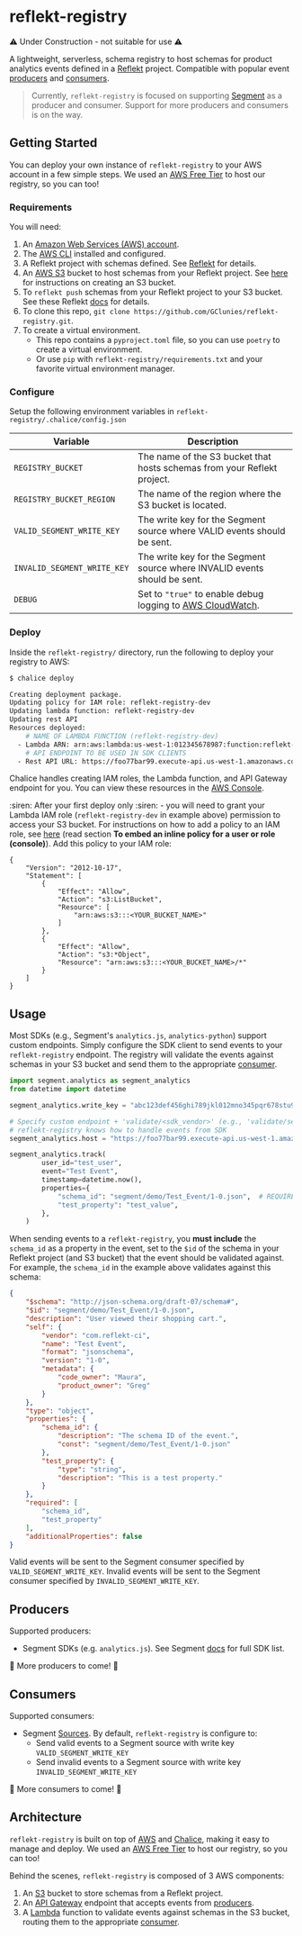# reflekt-registry

:warning: Under Construction - not suitable for use :warning:

A lightweight, serverless, schema registry to host schemas for product analytics events defined in a [Reflekt](https://github.com/GClunies/Reflekt) project. Compatible with popular event [producers](#producers) and [consumers](#consumers).

> Currently, `reflekt-registry` is focused on supporting [Segment](https://segment.com/) as a producer and consumer. Support for more producers and consumers is on the way.

## Getting Started
You can deploy your own instance of `reflekt-registry` to your AWS account in a few simple steps. We used an [AWS Free Tier](https://aws.amazon.com/free/) to host our registry, so you can too!

### Requirements
You will need:
1. An [Amazon Web Services (AWS) account](https://aws.amazon.com/free).
2. The [AWS CLI](https://docs.aws.amazon.com/cli/latest/userguide/cli-chap-welcome.html) installed and configured.
3. A Reflekt project with schemas defined. See [Reflekt](https://github.com/GClunies/Reflekt) for details.
4. An [AWS S3](https://aws.amazon.com/s3/) bucket to host schemas from your Reflekt project. See [here](https://docs.aws.amazon.com/AmazonS3/latest/gsg/CreatingABucket.html) for instructions on creating an S3 bucket.
5. To `reflekt push` schemas from your Reflekt project to your S3 bucket. See these Reflekt [docs](https://github.com/GClunies/Reflekt#interacting-with-schema-registries) for details.
6. To clone this repo, `git clone https://github.com/GClunies/reflekt-registry.git`.
7. To create a virtual environment.
   - This repo contains a `pyproject.toml` file, so you can use `poetry` to create a virtual environment.
   - Or use `pip` with `reflekt-registry/requirements.txt` and your favorite virtual environment manager.


### Configure
Setup the following environment variables in `reflekt-registry/.chalice/config.json`

| Variable | Description |
|----------|-------------|
| `REGISTRY_BUCKET` | The name of the S3 bucket that hosts schemas from your Reflekt project. |
| `REGISTRY_BUCKET_REGION` | The name of the region where the S3 bucket is located. |
| `VALID_SEGMENT_WRITE_KEY` | The write key for the Segment source where VALID events should be sent. |
| `INVALID_SEGMENT_WRITE_KEY` | The write key for the Segment source where INVALID events should be sent. |
| `DEBUG` | Set to `"true"` to enable debug logging to [AWS CloudWatch](https://aws.amazon.com/cloudwatch/). |

### Deploy
Inside the `reflekt-registry/` directory, run the following to deploy your registry to AWS:
```bash
$ chalice deploy

Creating deployment package.
Updating policy for IAM role: reflekt-registry-dev
Updating lambda function: reflekt-registry-dev
Updating rest API
Resources deployed:
    # NAME OF LAMBDA FUNCTION (reflekt-registry-dev)
  - Lambda ARN: arn:aws:lambda:us-west-1:012345678987:function:reflekt-registry-dev
    # API ENDPOINT TO BE USED IN SDK CLIENTS
  - Rest API URL: https://foo77bar99.execute-api.us-west-1.amazonaws.com/api/
```
Chalice handles creating IAM roles, the Lambda function, and API Gateway endpoint for you. You can view these resources in the [AWS Console](https://console.aws.amazon.com/).

:siren: After your first deploy only :siren: - you will need to grant your Lambda IAM role (`reflekt-registry-dev` in example above) permission to access your S3 bucket. For instructions on how to add a policy to an IAM role, see [here](https://docs.aws.amazon.com/IAM/latest/UserGuide/access_policies_manage-attach-detach.html#add-policies-console) (read section **To embed an inline policy for a user or role (console)**). Add this policy to your IAM role:
```
{
    "Version": "2012-10-17",
    "Statement": [
        {
            "Effect": "Allow",
            "Action": "s3:ListBucket",
            "Resource": [
                "arn:aws:s3:::<YOUR_BUCKET_NAME>"
            ]
        },
        {
            "Effect": "Allow",
            "Action": "s3:*Object",
            "Resource": "arn:aws:s3:::<YOUR_BUCKET_NAME>/*"
        }
    ]
}
```

## Usage
Most SDKs (e.g., Segment's `analytics.js`, `analytics-python`) support custom endpoints. Simply configure the SDK client to send events to your `reflekt-registry` endpoint. The registry will validate the events against schemas in your S3 bucket and send them to the appropriate [consumer](#consumers).

```python
import segment.analytics as segment_analytics
from datetime import datetime

segment_analytics.write_key = "abc123def456ghi789jkl012mno345pqr678stu901vwx234yz567"

# Specify custom endpoint + 'validate/<sdk_vendor>' (e.g., 'validate/segment')
# reflekt-registry knows how to handle events from SDK
segment_analytics.host = "https://foo77bar99.execute-api.us-west-1.amazonaws.com/api/validate/segment"

segment_analytics.track(
        user_id="test_user",
        event="Test Event",
        timestamp=datetime.now(),
        properties={
            "schema_id": "segment/demo/Test_Event/1-0.json",  # REQUIRED TO VALIDATE EVENT
            "test_property": "test_value",
        },
    )
```

When sending events to a `reflekt-registry`, you **must include** the `schema_id` as a property in the event, set to the `$id` of the schema in your Reflekt project (and S3 bucket) that the event should be validated against. For example, the `schema_id` in the example above validates against this schema:
```json
{
    "$schema": "http://json-schema.org/draft-07/schema#",
    "$id": "segment/demo/Test_Event/1-0.json",
    "description": "User viewed their shopping cart.",
    "self": {
        "vendor": "com.reflekt-ci",
        "name": "Test Event",
        "format": "jsonschema",
        "version": "1-0",
        "metadata": {
            "code_owner": "Maura",
            "product_owner": "Greg"
        }
    },
    "type": "object",
    "properties": {
        "schema_id": {
            "description": "The schema ID of the event.",
            "const": "segment/demo/Test_Event/1-0.json"
        },
        "test_property": {
            "type": "string",
            "description": "This is a test property."
        }
    },
    "required": [
        "schema_id",
        "test_property"
    ],
    "additionalProperties": false
}
```

Valid events will be sent to the Segment consumer specified by `VALID_SEGMENT_WRITE_KEY`. Invalid events will be sent to the Segment consumer specified by `INVALID_SEGMENT_WRITE_KEY`.

## Producers
Supported producers:
- Segment SDKs (e.g. `analytics.js`). See Segment [docs](https://segment.com/docs/connections/sources/#types-of-sources) for full SDK list.

:eyes: More producers to come! :eyes:

## Consumers
Supported consumers:
- Segment [Sources](https://segment.com/docs/connections/sources/). By default, `reflekt-registry` is configure to:
  - Send valid events to a Segment source with write key `VALID_SEGMENT_WRITE_KEY`
  - Send invalid events to a Segment source with write key `INVALID_SEGMENT_WRITE_KEY`

:eyes: More consumers to come! :eyes:

## Architecture
`reflekt-registry` is built on top of [AWS](https://aws.amazon.com/?nc2=h_lg) and [Chalice](https://github.com/aws/chalice), making it easy to manage and deploy. We used an [AWS Free Tier](https://aws.amazon.com/free/) to host our registry, so you can too!

Behind the scenes, `reflekt-registry` is composed of 3 AWS components:
1. An [S3](https://aws.amazon.com/s3/) bucket to store schemas from a Reflekt project.
2. An [API Gateway](https://aws.amazon.com/api-gateway/) endpoint that accepts events from [producers](#producers).
3. A [Lambda](https://aws.amazon.com/lambda/) function to validate events against schemas in the S3 bucket, routing them to the appropriate [consumer](#consumers).
